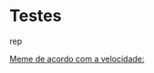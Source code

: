 # Testes
 rep


 <a href="https://alexaraujo10.github.io/Testes/modelo/modelo.html">Meme de acordo com a velocidade:</a>